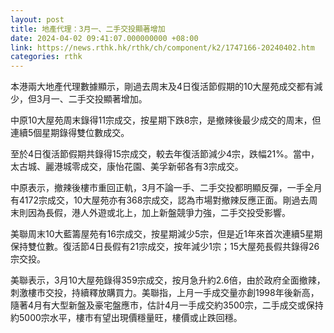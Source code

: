 ```yaml
---
layout: post
title: 地產代理：3月一、二手交投顯著增加
date: 2024-04-02 09:41:07.000000000 +08:00
link: https://news.rthk.hk/rthk/ch/component/k2/1747166-20240402.htm
categories: rthk
---
```


本港兩大地產代理數據顯示，剛過去周末及4日復活節假期的10大屋苑成交都有減少，但3月一、二手交投顯著增加。

中原10大屋苑周末錄得11宗成交，按星期下跌8宗，是撤辣後最少成交的周末，但連續5個星期錄得雙位數成交。

至於4日復活節假期共錄得15宗成交，較去年復活節減少4宗，跌幅21%。當中，太古城、麗港城零成交，康怡花園、美孚新邨各有3宗成交。

中原表示，撤辣後樓市重回正軌，3月不論一手、二手交投都明顯反彈，一手全月有4172宗成交，10大屋苑亦有368宗成交，認為市場對撤辣反應正面。剛過去周末則因為長假，港人外遊或北上，加上新盤競爭力強，二手交投受影響。

美聯周末10大藍籌屋苑有16宗成交，按星期減少5宗，但是近1年來首次連續5星期保持雙位數。復活節4日長假有21宗成交，按年減少1宗；15大屋苑長假共錄得26宗交投。

美聯表示，3月10大屋苑錄得359宗成交，按月急升約2.6倍，由於政府全面撤辣，刺激樓市交投，持續釋放購買力。美聯指，上月一手成交量亦創1998年後新高，隨著4月有大型新盤及豪宅盤應市，估計4月一手成交約3500宗，二手成交或保持約5000宗水平，樓市有望出現價穩量旺，樓價或止跌回穩。
